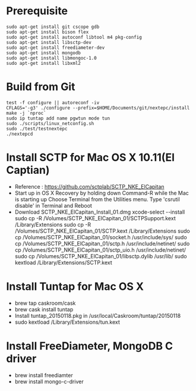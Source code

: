 Prerequisite
============

    sudo apt-get install git cscope gdb
    sudo apt-get install bison flex
    sudo apt-get install autoconf libtool m4 pkg-config
    sudo apt-get install libsctp-dev
    sudo apt-get install freediameter-dev
    sudo apt-get install mongodb
    sudo apt-get install libmongoc-1.0
    sudo apt-get install libxml2


Build from Git
==============

    test -f configure || autoreconf -iv
    CFLAGS='-g3' ./configure --prefix=$HOME/Documents/git/nextepc/install
    make -j `nproc`
    sudo ip tuntap add name pgwtun mode tun
    sudo ./scripts/linux_netconfig.sh
    sudo ./test/testnextepc
    ./nextepcd



Install SCTP for Mac OS X 10.11(El Captian)
===========================================
 - Reference : https://github.com/sctplab/SCTP_NKE_ElCapitan
 - Start up in OS X Recovery by holding down Command-R while the Mac is starting up
   Choose Terminal from the Utilities menu.
   Type 'csrutil disable' in Terminal and Reboot
 - Download SCTP_NKE_ElCapitan_Install_01.dmg
   xcode-select --install    
   sudo cp -R /Volumes/SCTP_NKE_ElCapitan_01/SCTPSupport.kext /Library/Extensions
   sudo cp -R /Volumes/SCTP_NKE_ElCapitan_01/SCTP.kext /Library/Extensions
   sudo cp /Volumes/SCTP_NKE_ElCapitan_01/socket.h /usr/include/sys/
   sudo cp /Volumes/SCTP_NKE_ElCapitan_01/sctp.h /usr/include/netinet/
   sudo cp /Volumes/SCTP_NKE_ElCapitan_01/sctp_uio.h /usr/include/netinet/
   sudo cp /Volumes/SCTP_NKE_ElCapitan_01/libsctp.dylib /usr/lib/
   sudo kextload /Library/Extensions/SCTP.kext

Install Tuntap for Mac OS X
===========================================
 - brew tap caskroom/cask
 - brew cask install tuntap
 - Install tuntap_20150118.pkg in /usr/local/Caskroom/tuntap/20150118
 - sudo kextload /Library/Extensions/tun.kext

Install FreeDiameter, MongoDB C driver
===========================================
 - brew install freediamter
 - brew install mongo-c-driver
